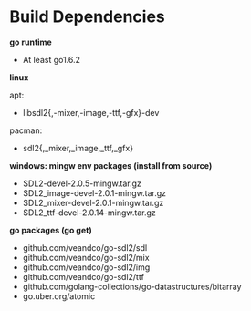 Build Dependencies
===

**go runtime**

* At least go1.6.2


**linux**

apt:

* libsdl2{,-mixer,-image,-ttf,-gfx}-dev

pacman:

* sdl2{,_mixer,_image,_ttf,_gfx}

**windows: mingw env packages (install from source)**

* SDL2-devel-2.0.5-mingw.tar.gz
* SDL2_image-devel-2.0.1-mingw.tar.gz
* SDL2_mixer-devel-2.0.1-mingw.tar.gz
* SDL2_ttf-devel-2.0.14-mingw.tar.gz


**go packages (go get)**

* github.com/veandco/go-sdl2/sdl
* github.com/veandco/go-sdl2/mix
* github.com/veandco/go-sdl2/img
* github.com/veandco/go-sdl2/ttf
* github.com/golang-collections/go-datastructures/bitarray
* go.uber.org/atomic
